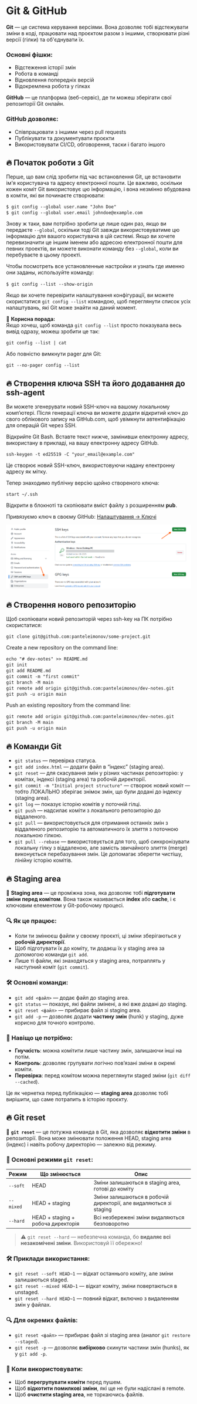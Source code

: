 # Git & GitHub

**Git** — це система керування версіями. Вона дозволяє тобі відстежувати зміни в коді, працювати над проєктом разом з іншими, створювати різні версії (гілки) та об'єднувати їх.

### Основні фішки:

- Відстеження історії змін
- Робота в команді
- Відновлення попередніх версій
- Відокремлена робота у гілках

**GitHub** — це платформа (веб-сервіс), де ти можеш зберігати свої репозиторії Git онлайн.

### GitHub дозволяє:

- Співпрацювати з іншими через pull requests
- Публікувати та документувати проєкти
- Використовувати CI/CD, обговорення, таски і багато іншого

## 🔥 Початок роботи з Git

Перше, що вам слід зробити під час встановлення Git, це встановити ім'я користувача та адресу електронної пошти. Це важливо, оскільки кожен коміт Git використовує цю інформацію, і вона незмінно вбудована в коміти, які ви починаєте створювати:

```
$ git config --global user.name "John Doe"
$ git config --global user.email johndoe@example.com
```

Знову ж таки, вам потрібно зробити це лише один раз, якщо ви передаєте `--global`, оскільки тоді Git завжди використовуватиме цю інформацію для вашого користувача в цій системі. Якщо ви хочете перевизначити це іншим іменем або адресою електронної пошти для певних проектів, ви можете виконати команду без `--global`, коли ви перебуваєте в цьому проекті.

Чтобы посмотреть все установленные настройки и узнать где именно они заданы, используйте команду:

`$ git config --list --show-origin`

Якщо ви хочете перевірити налаштування конфігурації, ви можете скористатися `git config --list` командою, щоб переглянути список усіх налаштувань, які Git може знайти на даний момент.

📌 **Корисна порада:**  
 Якщо хочеш, щоб команда `git config --list` просто показувала весь вивід одразу, можеш зробити це так:

```
git config --list | cat
```

Або повністю вимкнути pager для Git:

```
git --no-pager config --list
```

## 🔥 Створення ключа SSH та його додавання до ssh-agent

Ви можете згенерувати новий SSH-ключ на вашому локальному комп’ютері. Після генерації ключа ви можете додати відкритий ключ до свого облікового запису на GitHub.com, щоб увімкнути автентифікацію для операцій Git через SSH.

Відкрийте Git Bash. Вставте текст нижче, замінивши електронну адресу, використану в прикладі, на вашу електронну адресу GitHub.

```
ssh-keygen -t ed25519 -C "your_email@example.com"
```

Це створює новий SSH-ключ, використовуючи надану електронну адресу як мітку.

Тепер знаходимо публічну версію щойно створеного ключа:

```
start ~/.ssh
```

Відкрити в блокноті та скопіювати вміст файлу з розширенням **pub**.

Привязуємо ключ в своєму GitHub: [Налаштування -> Ключі](https://github.com/settings/keys)

![image](./assets/git_github-001.png)

## 🔥 Створення нового репозиторію

Щоб скопіювати новий репозиторій через ssh-key на ПК потрібно скористатися:

```
git clone git@github.com:panteleimonov/some-project.git
```

Create a new repository on the command line:

```
echo "# dev-notes" >> README.md
git init
git add README.md
git commit -m "first commit"
git branch -M main
git remote add origin git@github.com:panteleimonov/dev-notes.git
git push -u origin main
```

Push an existing repository from the command line:

```
git remote add origin git@github.com:panteleimonov/dev-notes.git
git branch -M main
git push -u origin main
```

## 🔥 Команди Git

- `git status` — перевірка статуса.
- `git add index.html` — додати файл в “індекс” (staging area).
- `git reset` — для скасування змін у різних частинах репозиторію: у комітах, індексі (staging area) та робочій директорії.
- `git commit -m "Initial project structure"` — створює новий коміт — тобто ЛОКАЛЬНО зберігає знімок змін, що були додані до індексу (staging area).
- `git log` — показує історію комітів у поточній гілці.
- `git push` — надсилає коміти з локального репозиторію до віддаленого.
- `git pull` — використовується для отримання останніх змін з віддаленого репозиторію та автоматичного їх злиття з поточною локальною гілкою.
- `git pull --rebase` — використовується для того, щоб синхронізувати локальну гілку з віддаленою, але замість звичайного злиття (merge) виконується перебазування змін. Це допомагає зберегти чистішу, лінійну історію комітів.

## 🔥 Staging area

🧩 **Staging area** — це проміжна зона, яка дозволяє тобі **підготувати зміни перед комітом**. Вона також називається **index** або **cache**, і є ключовим елементом у Git-робочому процесі.

### 🔍 Як це працює:

- Коли ти змінюєш файли у своєму проєкті, ці зміни зберігаються у **робочій директорії**.
- Щоб підготувати їх до коміту, ти додаєш їх у staging area за допомогою команди `git add`.
- Лише ті файли, які знаходяться у staging area, потраплять у наступний коміт (`git commit`).

### 🛠️ Основні команди:

- `git add <файл>` — додає файл до staging area.
- `git status` — показує, які файли змінені, а які вже додані до staging.
- `git reset <файл>` — прибирає файл зі staging area.
- `git add -p` — дозволяє додати **частину змін** (hunk) у staging, дуже корисно для точного контролю.

### 🎯 Навіщо це потрібно:

- **Гнучкість**: можна комітити лише частину змін, залишаючи інші на потім.
- **Контроль**: дозволяє групувати логічно пов’язані зміни в окремі коміти.
- **Перевірка**: перед комітом можна переглянути staged зміни (`git diff --cached`).

Це як чернетка перед публікацією — **staging area** дозволяє тобі вирішити, що саме потрапить в історію проєкту.

## 🔥 Git reset

🔄 **`git reset`** — це потужна команда в Git, яка дозволяє **відкотити зміни** в репозиторії. Вона може змінювати положення HEAD, staging area (індекс) і навіть робочу директорію — залежно від режиму.

### 🧠 Основні режими `git reset`:

| Режим     | Що змінюється                      | Опис                                                               |
| --------- | ---------------------------------- | ------------------------------------------------------------------ |
| `--soft`  | HEAD                               | Зміни залишаються в staging area, готові до коміту                 |
| `--mixed` | HEAD + staging                     | Зміни залишаються в робочій директорії, але видаляються зі staging |
| `--hard`  | HEAD + staging + робоча директорія | Всі незбережені зміни видаляються безповоротно                     |

> ⚠️ `git reset --hard` — небезпечна команда, бо **видаляє всі незакомічені зміни**. Використовуй її обережно!

### 🛠️ Приклади використання:

- `git reset --soft HEAD~1` — відкат останнього коміту, але зміни залишаються staged.
- `git reset --mixed HEAD~1` — відкат коміту, зміни повертаються в unstaged.
- `git reset --hard HEAD~1` — повний відкат, включно з видаленням змін у файлах.

### 🔍 Для окремих файлів:

- `git reset <файл>` — прибирає файл зі staging area (аналог `git restore --staged`).
- `git reset -p` — дозволяє **вибірково** скинути частини змін (hunks), як у `git add -p`.

### 🧭 Коли використовувати:

- Щоб **перегрупувати коміти** перед пушем.
- Щоб **відкотити помилкові зміни**, які ще не були надіслані в remote.
- Щоб **очистити staging area**, не торкаючись файлів.
